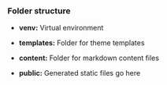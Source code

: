 ### Folder structure

- **venv:** Virtual environment

- **templates:** Folder for theme templates

- **content:** Folder for markdown content files

- **public:** Generated static files go here
